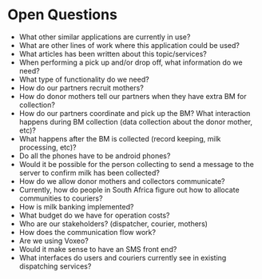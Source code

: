 # Open Questions

* What other similar applications are currently in use?
* What are other lines of work where this application could be used?
* What articles has been written about this topic/services?
* When performing a pick up and/or drop off, what information do we need?
* What type of functionality do we need?
* How do our partners recruit mothers?  
* How do donor mothers tell our partners when they have extra BM for collection? 
* How do our partners coordinate and pick up the BM? What interaction happens during BM collection (data collection about the donor mother, etc)?  
* What happens after the BM is collected (record keeping, milk processing, etc)?  
* Do all the phones have to be android phones?  
* Would it be possible for the person collecting to send a message to the server to confirm milk has been collected?  
* How do we allow donor mothers and collectors communicate?  
* Currently, how do people in South Africa figure out how to allocate communities to couriers?
* How is milk banking implemented?
* What budget do we have for operation costs?
* Who are our stakeholders? (dispatcher, courier, mothers)
* How does the communication flow work?
* Are we using Voxeo?
* Would it make sense to have an SMS front end?
* What interfaces do users and couriers currently see in existing dispatching services?
